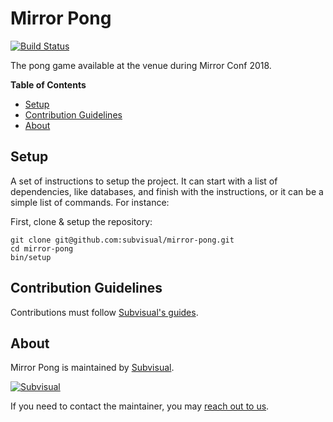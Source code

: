 [ci_badge]: https://semaphoreci.com/api/v1/projects/232baef5-cca0-44d5-b2c7-4c37b9eb6382/2217682/badge.svg
[ci_home]: https://semaphoreci.com/subvisual/mirror-pong

Mirror Pong
===========

[![Build Status][ci_badge]][ci_home]

The pong game available at the venue during Mirror Conf 2018.

**Table of Contents**

* [Setup](#setup)
* [Contribution Guidelines](#contribution-guidelines)
* [About](#about)

Setup
-----

A set of instructions to setup the project. It can start with a list of
dependencies, like databases, and finish with the instructions, or it can be a
simple list of commands. For instance:

First, clone & setup the repository:

```
git clone git@github.com:subvisual/mirror-pong.git
cd mirror-pong
bin/setup
```

Contribution Guidelines
-----------------------

Contributions must follow [Subvisual's guides](https://github.com/subvisual/guides).

About
-----

Mirror Pong is maintained by [Subvisual](http://subvisual.co).

[![Subvisual](https://raw.githubusercontent.com/subvisual/guides/master/github/templates/subvisual_logo_with_name.png)](http://subvisual.co)

If you need to contact the maintainer, you may <a href="mailto:contact@subvisual.co">reach out to us</a>.

